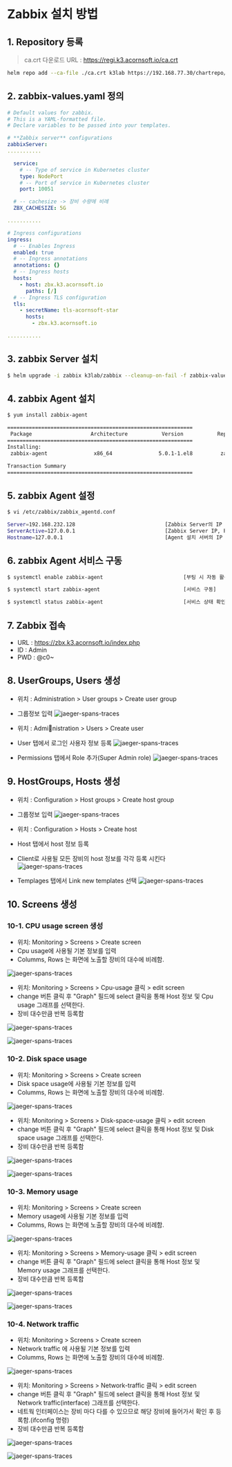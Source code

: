 # Zabbix 설치 방법

## 1. Repository 등록
> ca.crt  다운로드 URL : https://regi.k3.acornsoft.io/ca.crt
```sh
helm repo add --ca-file ./ca.crt k3lab https://192.168.77.30/chartrepo/k3lab-charts
```

## 2. zabbix-values.yaml 정의
```yaml
# Default values for zabbix.
# This is a YAML-formatted file.
# Declare variables to be passed into your templates.

# **Zabbix server** configurations
zabbixServer:
...........

  service:
    # -- Type of service in Kubernetes cluster
    type: NodePort
    # -- Port of service in Kubernetes cluster
    port: 10051

  # -- cachesize -> 장비 수량에 비례
  ZBX_CACHESIZE: 5G

...........

# Ingress configurations
ingress:
  # -- Enables Ingress
  enabled: true
  # -- Ingress annotations
  annotations: {}
  # -- Ingress hosts
  hosts:
    - host: zbx.k3.acornsoft.io
      paths: [/]
  # -- Ingress TLS configuration
  tls:
    - secretName: tls-acornsoft-star
      hosts:
        - zbx.k3.acornsoft.io

...........

```

## 3. zabbix Server 설치
```sh
$ helm upgrade -i zabbix k3lab/zabbix --cleanup-on-fail -f zabbix-values.yaml -n namespaces
```

## 4. zabbix Agent 설치
```sh
$ yum install zabbix-agent

============================================================
 Package                   Architecture           Version           Repository           Size
============================================================
Installing:
 zabbix-agent               x86_64               5.0.1-1.el8         zabbix              454 k

Transaction Summary
============================================================
```

## 5. zabbix Agent 설정
```sh
$ vi /etc/zabbix/zabbix_agentd.conf

Server=192.168.232.128                             [Zabbix Server의 IP 또는 호스트 이름/ server -> cient]
ServerActive=127.0.0.1                             [Zabbix Server IP, PORT / client -> server]
Hostname=127.0.0.1                                 [Agent 설치 서버의 IP 또는 호스트 이름]

```

## 6. zabbix Agent 서비스 구동
```sh
$ systemctl enable zabbix-agent                          [부팅 시 자동 활성화]

$ systemctl start zabbix-agent                           [서비스 구동]

$ systemctl status zabbix-agent                          [서비스 상태 확인]

```

## 7. Zabbix 접속
- URL : https://zbx.k3.acornsoft.io/index.php
- ID : Admin
- PWD : @c0~

## 8. UserGroups, Users 생성
- 위치 : Administration > User groups > Create user group
- 그룹정보 입력
![jaeger-spans-traces](images/usergroup.png)

- 위치 : Administration > Users > Create user
- User 탭에서 로그인 사용자 정보 등록
![jaeger-spans-traces](images/user.png)

- Permissions 탭에서 Role 추가(Super Admin role)
![jaeger-spans-traces](images/userpermissions.png)

## 9. HostGroups, Hosts 생성
- 위치 : Configuration > Host groups > Create host group
- 그룹정보 입력
![jaeger-spans-traces](images/hostgroups.png)

- 위치 : Configuration > Hosts > Create host
- Host 탭에서 host 정보 등록
- Client로 사용될 모든 장비의 host 정보를 각각 등록 시킨다
![jaeger-spans-traces](images/host.png)

- Templages 탭에서 Link new templates 선택
![jaeger-spans-traces](images/hosttemplates.png)

## 10. Screens 생성

### 10-1. CPU usage screen 생성
- 위치: Monitoring > Screens > Create screen
- Cpu usage에 사용될 기본 정보를 입력
- Columms, Rows 는 화면에 노출할 장비의 대수에 비례함.

![jaeger-spans-traces](images/cpuscreen.png)

- 위치: Monitoring > Screens > Cpu-usage 클릭 > edit screen
- change 버튼 클릭 후 "Graph" 필드에 select 클릭을 통해 Host 정보 및 Cpu usage 그래프를 선택한다.
- 장비 대수만큼 반복 등록함

![jaeger-spans-traces](images/cpuusagehost.png)

![jaeger-spans-traces](images/cpuusagehostgraph.png)

### 10-2. Disk space usage
- 위치: Monitoring > Screens > Create screen
- Disk space usage에 사용될 기본 정보를 입력
- Columms, Rows 는 화면에 노출할 장비의 대수에 비례함.

![jaeger-spans-traces](images/diskspaceusage.png)

- 위치: Monitoring > Screens > Disk-space-usage 클릭 > edit screen
- change 버튼 클릭 후 "Graph" 필드에 select 클릭을 통해 Host 정보 및 Disk space usage 그래프를 선택한다.
- 장비 대수만큼 반복 등록함

![jaeger-spans-traces](images/cpuusagehost.png)

![jaeger-spans-traces](images/cpuusagehostgraph.png)

### 10-3. Memory usage
- 위치: Monitoring > Screens > Create screen
- Memory usage에 사용될 기본 정보를 입력
- Columms, Rows 는 화면에 노출할 장비의 대수에 비례함.

![jaeger-spans-traces](images/memoryusage.png)

- 위치: Monitoring > Screens > Memory-usage 클릭 > edit screen
- change 버튼 클릭 후 "Graph" 필드에 select 클릭을 통해 Host 정보 및 Memory usage 그래프를 선택한다.
- 장비 대수만큼 반복 등록함

![jaeger-spans-traces](images/cpuusagehost.png)

![jaeger-spans-traces](images/cpuusagehostgraph.png)

### 10-4. Network traffic
- 위치: Monitoring > Screens > Create screen
- Network traffic 에 사용될 기본 정보를 입력
- Columms, Rows 는 화면에 노출할 장비의 대수에 비례함.

![jaeger-spans-traces](images/network.png)

- 위치: Monitoring > Screens > Network-traffic 클릭 > edit screen
- change 버튼 클릭 후 "Graph" 필드에 select 클릭을 통해 Host 정보 및 Network traffic(interface) 그래프를 선택한다.
- 네트웍 인터페이스는 장비 마다 다를 수 있으므로 해당 장비에 들어가서 확인 후 등록함.(ifconfig 명령)
- 장비 대수만큼 반복 등록함

![jaeger-spans-traces](images/cpuusagehost.png)

![jaeger-spans-traces](images/networkinterface.png) 
